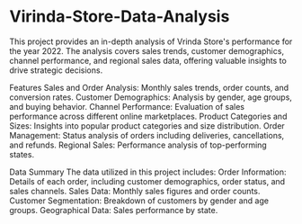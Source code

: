 # Virinda-Store-Data-Analysis
This project provides an in-depth analysis of Vrinda Store's performance for the year 2022. The analysis covers sales trends, customer demographics, channel performance, and regional sales data, offering valuable insights to drive strategic decisions.

Features
Sales and Order Analysis: Monthly sales trends, order counts, and conversion rates.
Customer Demographics: Analysis by gender, age groups, and buying behavior.
Channel Performance: Evaluation of sales performance across different online marketplaces.
Product Categories and Sizes: Insights into popular product categories and size distribution.
Order Management: Status analysis of orders including deliveries, cancellations, and refunds.
Regional Sales: Performance analysis of top-performing states.

Data Summary
The data utilized in this project includes:
Order Information: Details of each order, including customer demographics, order status, and sales channels.
Sales Data: Monthly sales figures and order counts.
Customer Segmentation: Breakdown of customers by gender and age groups.
Geographical Data: Sales performance by state.
